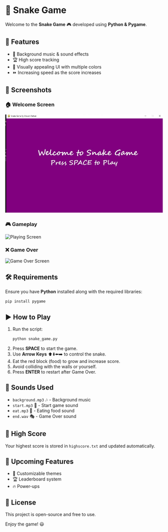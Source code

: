 # 🐍 Snake Game

Welcome to the **Snake Game** 🎮 developed using **Python & Pygame**.

## 📌 Features
- 🎵 Background music & sound effects
- 🏆 High score tracking
- 🎨 Visually appealing UI with multiple colors
- ⏩ Increasing speed as the score increases

## 📸 Screenshots
### 🏠 Welcome Screen
![Welcome Screen](Screenshots\welcome.jpeg)
### 🎮 Gameplay
![Playing Screen](Screenshots/pw.jpg)

### ❌ Game Over
![Game Over Screen](Screenshots/gameover.jpg)

## 🛠 Requirements
Ensure you have **Python** installed along with the required libraries:
```sh
pip install pygame
```

## ▶️ How to Play
1. Run the script:
   ```sh
   python snake_game.py
   ```
2. Press **SPACE** to start the game.
3. Use **Arrow Keys** ⬆️⬇️⬅️➡️ to control the snake.
4. Eat the red block (food) to grow and increase score.
5. Avoid colliding with the walls or yourself.
6. Press **ENTER** to restart after Game Over.

## 🎵 Sounds Used
- `background.mp3` 🎶 - Background music
- `start.mp3` 🚀 - Start game sound
- `eat.mp3` 🍎 - Eating food sound
- `end.wav` 🎭 - Game Over sound

## 📜 High Score
Your highest score is stored in `highscore.txt` and updated automatically.

## 📌 Upcoming Features
- 🎨 Customizable themes
- 🏆 Leaderboard system
- 🔥 Power-ups

## 📜 License
This project is open-source and free to use.

Enjoy the game! 😃

